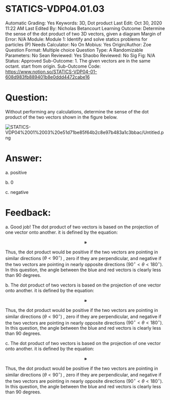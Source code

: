 # STATICS-VDP04.01.03

Automatic Grading: Yes
Keywords: 3D, Dot product
Last Edit: Oct 30, 2020 11:22 AM
Last Edited By: Nicholas Betancourt
Learning Outcome: Determine the sense of the dot product of two 3D vectors, given a diagram
Margin of Error: N/A
Module: Module 1: Identify and solve statics problems for particles (P)
Needs Calculator: No
On Mobius: Yes
Origin/Author: Zoe
Question Format: Multiple choice
Question Type: A
Randomizable Parameters: No
Sean Reviewed: Yes
Shaobo Reviewed: No
Sig Fig: N/A
Status: Approved
Sub-Outcome: 1. The given vectors are in the same octant. start from origin.
Sub-Outcome Code: https://www.notion.so/STATICS-VDP04-01-608d983fb889401b8e0ddd4472cabe16

# Question:

Without performing any calculations, determine the sense of the dot product of the two vectors shown in the figure below.

![STATICS-VDP04%2001%2003%20e51d71be85f64b2c8e97b483a1c3bbac/Untitled.png](STATICS-VDP04%2001%2003%20e51d71be85f64b2c8e97b483a1c3bbac/Untitled.png)

# Answer:

a. positive

b. 0

c. negative

# Feedback:

a. Good job! The dot product of two vectors is based on the projection of one vector onto another. it is defined by the equation:

$$⁍$$

Thus, the dot product would be positive if the two vectors are pointing in similar directions $(\theta<90^\circ)$ , zero if they are perpendicular, and negative if the two vectors are pointing in nearly opposite directions $(90^\circ\lt\theta<180^\circ)$. In this question, the angle between the blue and red vectors is clearly less than 90 degrees. 

b. The dot product of two vectors is based on the projection of one vector onto another. it is defined by the equation:

$$⁍$$

Thus, the dot product would be positive if the two vectors are pointing in similar directions $(\theta<90^\circ)$ , zero if they are perpendicular, and negative if the two vectors are pointing in nearly opposite directions $(90^\circ\lt\theta<180^\circ)$. In this question, the angle between the blue and red vectors is clearly less than 90 degrees. 

c. The dot product of two vectors is based on the projection of one vector onto another. it is defined by the equation:

$$⁍$$

Thus, the dot product would be positive if the two vectors are pointing in similar directions $(\theta<90^\circ)$ , zero if they are perpendicular, and negative if the two vectors are pointing in nearly opposite directions $(90^\circ\lt\theta<180^\circ)$. In this question, the angle between the blue and red vectors is clearly less than 90 degrees.